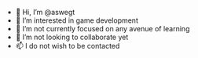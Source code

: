 - 👋 Hi, I’m @aswegt
- 👀 I’m interested in game development
- 🌱 I’m not currently focused on any avenue of learning
- 💞️ I’m not looking to collaborate yet
- 📫 I do not wish to be contacted

<!---
aswegt/aswegt is a ✨ special ✨ repository because its `README.md` (this file) appears on your GitHub profile.
You can click the Preview link to take a look at your changes.
--->
